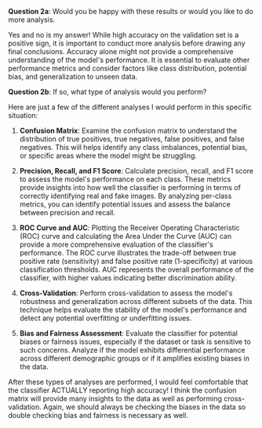 **Question 2a**: Would you be happy with these results or would you like to do more analysis.

Yes and no is my answer! While high accuracy on the validation set is a positive sign, it is important to conduct more analysis before drawing any final conclusions. 
Accuracy alone might not provide a comprehensive understanding of the model's performance. It is essential to evaluate other performance metrics 
and consider factors like class distribution, potential bias, and generalization to unseen data.




**Question 2b**: If so, what type of analysis would you perform?

Here are just a few of the different analyses I would perform in this specific situation: 

1. **Confusion Matrix**: Examine the confusion matrix to understand the distribution of true positives, 
true negatives, false positives, and false negatives. This will helps identify any class imbalances, potential bias, 
or specific areas where the model might be struggling.

2. **Precision, Recall, and F1 Score**: Calculate precision, recall, and F1 score to assess the model's performance on each class. 
These metrics provide insights into how well the classifier is performing in terms of correctly identifying real and fake images. 
By analyzing per-class metrics, you can identify potential issues and assess the balance between precision and recall.

3. **ROC Curve and AUC**: Plotting the Receiver Operating Characteristic (ROC) curve and calculating the Area Under the Curve (AUC) can provide a 
more comprehensive evaluation of the classifier's performance. The ROC curve illustrates the trade-off between true positive rate (sensitivity) 
and false positive rate (1-specificity) at various classification thresholds. AUC represents the overall performance of the classifier, 
with higher values indicating better discrimination ability.

4. **Cross-Validation**: Perform cross-validation to assess the model's robustness and generalization across different subsets of the data. 
This technique helps evaluate the stability of the model's performance and detect any potential overfitting or underfitting issues.

5. **Bias and Fairness Assessment**: Evaluate the classifier for potential biases or fairness issues, especially if the dataset or task is sensitive to such concerns. 
Analyze if the model exhibits differential performance across different demographic groups or if it amplifies existing biases in the data.

After these types of analyses are performed, I would feel comfortable that the classifier ACTUALLY reporting high accuracy! I think the confusion matrix will provide many insights to the data as well as performing 
cross-validation. Again, we should always be checking the biases in the data so double checking bias and fairness is necessary as well. 